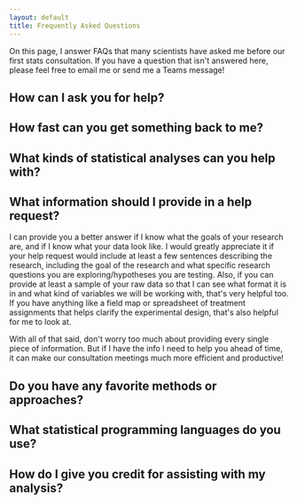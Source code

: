```yaml
---
layout: default
title: Frequently Asked Questions
---
```


On this page, I answer FAQs that many scientists have asked me before our first stats consultation. If you have a question that isn't answered here, please feel free to email me or send me a Teams message!

## How can I ask you for help?

## How fast can you get something back to me?

## What kinds of statistical analyses can you help with?

## What information should I provide in a help request?

I can provide you a better answer if I know what the goals of your research are, and if I know what your data look like. I would greatly appreciate it if your help request would include at least a few sentences describing the research, including the goal of the research and what specific research questions you are exploring/hypotheses you are testing. Also, if you can provide at least a sample of your raw data so that I can see what format it is in and what kind of variables we will be working with, that's very helpful too. If you have anything like a field map or spreadsheet of treatment assignments that helps clarify the experimental design, that's also helpful for me to look at. 

With all of that said, don't worry too much about providing every single piece of information. But if I have the info I need to help you ahead of time, it can make our consultation meetings much more efficient and productive!

## Do you have any favorite methods or approaches?

## What statistical programming languages do you use?

## How do I give you credit for assisting with my analysis?